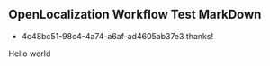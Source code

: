 ## OpenLocalization Workflow Test MarkDown
* 4c48bc51-98c4-4a74-a6af-ad4605ab37e3 
thanks!

Hello world